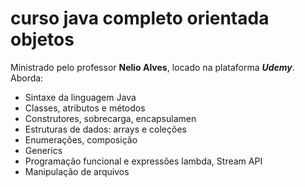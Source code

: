 # curso java completo orientada objetos
Ministrado pelo professor **Nelio Alves**, locado na plataforma _**Udemy**_.
Aborda:
- Sintaxe da linguagem Java
- Classes, atributos e métodos
- Construtores, sobrecarga, encapsulamen
- Estruturas de dados: arrays e coleções
- Enumerações, composição
- Generics
- Programação funcional e expressões lambda, Stream API
- Manipulação de arquivos


